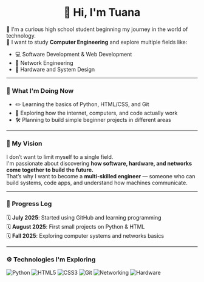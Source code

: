 
<h1 align="center">👋 Hi, I'm Tuana</h1>

🌱 I'm a curious high school student beginning my journey in the world of technology.  
🎯 I want to study **Computer Engineering** and explore multiple fields like:

- 💻 Software Development & Web Development  
- 📡 Network Engineering  
- 🧠 Hardware and System Design  

---

### 🚀 What I'm Doing Now

- ✏️ Learning the basics of Python, HTML/CSS, and Git  
- 📖 Exploring how the internet, computers, and code actually work  
- 🛠 Planning to build simple beginner projects in different areas  

---

### 🧭 My Vision

I don’t want to limit myself to a single field.  
I'm passionate about discovering **how software, hardware, and networks come together to build the future.**  
That’s why I want to become a **multi-skilled engineer** — someone who can build systems, code apps, and understand how machines communicate.

---

### 📅 Progress Log

🗓️ **July 2025**: Started using GitHub and learning programming  
🗓️ **August 2025**: First small projects on Python & HTML  
🗓️ **Fall 2025**: Exploring computer systems and networks basics

---

### ⚙️ Technologies I'm Exploring

![Python](https://img.shields.io/badge/-Python-333333?style=flat&logo=python)
![HTML5](https://img.shields.io/badge/-HTML5-333333?style=flat&logo=html5)
![CSS3](https://img.shields.io/badge/-CSS3-333333?style=flat&logo=css3)
![Git](https://img.shields.io/badge/-Git-333333?style=flat&logo=git)
![Networking](https://img.shields.io/badge/-Networking-333333?style=flat&logo=cisco)
![Hardware](https://img.shields.io/badge/-Hardware-333333?style=flat&logo=raspberrypi)


